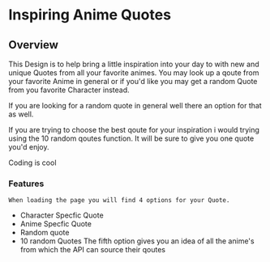 # Inspiring Anime Quotes
## Overview 
This Design is to help bring a little inspiration into your day to with new and unique Quotes from all your favorite animes. 
You may look up a qoute from your favorite Anime in general or if you'd like you may get a random Quote from you favorite Character instead. 

If you are looking for a random quote in general well there an option for that as well.

If you are trying to choose the best qoute for your inspiration i would trying using the 10 random qoutes function. It will be sure to give you one quote you'd enjoy. 

Coding is cool

### Features
    When loading the page you will find 4 options for your Quote. 
    
- Character Specfic Quote
- Anime Specfic Quote
- Random quote 
- 10 random Quotes 
    The fifth option gives you an idea of all the anime's from which the API can source their qoutes 
